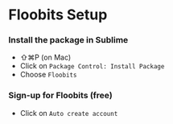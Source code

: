# Floobits Setup

### Install the package in Sublime
- ⇧⌘P (on Mac)
- Click on `Package Control: Install Package`
- Choose `Floobits`

### Sign-up for Floobits (free)
- Click on `Auto create account`

